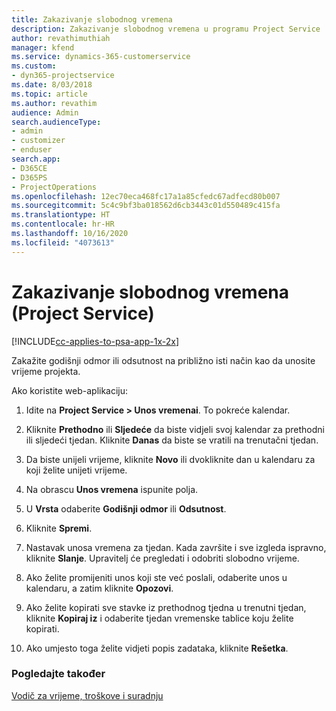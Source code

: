 ```yaml
---
title: Zakazivanje slobodnog vremena
description: Zakazivanje slobodnog vremena u programu Project Service
author: revathimuthiah
manager: kfend
ms.service: dynamics-365-customerservice
ms.custom:
- dyn365-projectservice
ms.date: 8/03/2018
ms.topic: article
ms.author: revathim
audience: Admin
search.audienceType:
- admin
- customizer
- enduser
search.app:
- D365CE
- D365PS
- ProjectOperations
ms.openlocfilehash: 12ec70eca468fc17a1a85cfedc67adfecd80b007
ms.sourcegitcommit: 5c4c9bf3ba018562d6cb3443c01d550489c415fa
ms.translationtype: HT
ms.contentlocale: hr-HR
ms.lasthandoff: 10/16/2020
ms.locfileid: "4073613"
---
```

# <a name="schedule-time-off-project-service"></a>Zakazivanje slobodnog vremena (Project Service)

[!INCLUDE[cc-applies-to-psa-app-1x-2x](../includes/cc-applies-to-psa-app-1x-2x.md)]

Zakažite godišnji odmor ili odsutnost na približno isti način kao da unosite vrijeme projekta.  
  
 Ako koristite web-aplikaciju:  
  
1.  Idite na **Project Service > Unos vremenai**. To pokreće kalendar.  
  
2.  Kliknite **Prethodno** ili **Sljedeće** da biste vidjeli svoj kalendar za prethodni ili sljedeći tjedan. Kliknite **Danas** da biste se vratili na trenutačni tjedan.  
  
3.  Da biste unijeli vrijeme, kliknite **Novo** ili dvokliknite dan u kalendaru za koji želite unijeti vrijeme.  
  
4.  Na obrascu **Unos vremena** ispunite polja.  
  
5.  U **Vrsta** odaberite **Godišnji odmor** ili **Odsutnost**.  
  
6.  Kliknite **Spremi**.  
  
7.  Nastavak unosa vremena za tjedan. Kada završite i sve izgleda ispravno, kliknite **Slanje**. Upravitelj će pregledati i odobriti slobodno vrijeme.  
  
8.  Ako želite promijeniti unos koji ste već poslali, odaberite unos u kalendaru, a zatim kliknite **Opozovi**.  
  
9. Ako želite kopirati sve stavke iz prethodnog tjedna u trenutni tjedan, kliknite **Kopiraj iz** i odaberite tjedan vremenske tablice koju želite kopirati.  
  
10. Ako umjesto toga želite vidjeti popis zadataka, kliknite **Rešetka**.  
  
### <a name="see-also"></a>Pogledajte također  
 [Vodič za vrijeme, troškove i suradnju](../psa/time-expense-collaboration-guide.md)
